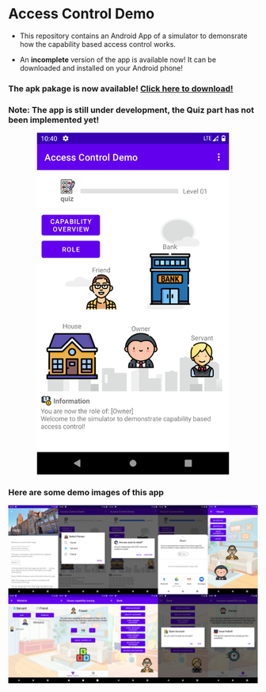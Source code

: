 # Access Control Demo

- This repository contains an Android App of a simulator to demonsrate how the capability based access control works.

- An __incomplete__ version of the app is available now! It can be downloaded and installed on your Android phone!

### The apk pakage is now available! [Click here to download!](https://github.com/YechengChu/ACDemo/raw/master/ACDemo.apk)

### Note: The app is still under development, the Quiz part has not been implemented yet!

<div align=center><img src="images/main_page.png" width="388" height="689"/></div>

### Here are some demo images of this app 

<div align=center><img src="images/demo_img.png"/></div>
